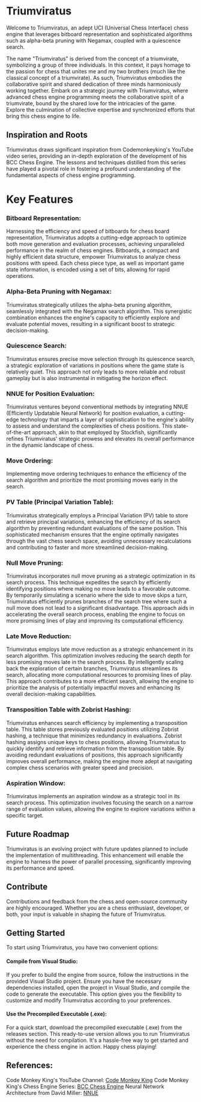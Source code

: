 # Triumviratus
Welcome to Triumviratus, an adept UCI (Universal Chess Interface) chess engine that leverages bitboard representation and sophisticated algorithms such as alpha-beta pruning with Negamax, coupled with a quiescence search.

The name "Triumviratus" is derived from the concept of a triumvirate, symbolizing a group of three individuals. In this context, it pays homage to the passion for chess that unites me and my two brothers (much like the classical concept of a triumvirate). As such, Triumviratus embodies the collaborative spirit and shared dedication of three minds harmoniously working together.
Embark on a strategic journey with Triumviratus, where advanced chess engine programming meets the collaborative spirit of a triumvirate, bound by the shared love for the intricacies of the game. Explore the culmination of collective expertise and synchronized efforts that bring this chess engine to life.

## Inspiration and Roots
Triumviratus draws significant inspiration from Codemonkeyking's YouTube video series, providing an in-depth exploration of the development of his BCC Chess Engine. The lessons and techniques distilled from this series have played a pivotal role in fostering a profound understanding of the fundamental aspects of chess engine programming.


# Key Features
### Bitboard Representation:
Harnessing the efficiency and speed of bitboards for chess board representation, Triumviratus adopts a cutting-edge approach to optimize both move generation and evaluation processes, achieving unparalleled performance in the realm of chess engines.
Bitboards, a compact and highly efficient data structure, empower Triumviratus to analyze chess positions with speed. Each chess piece type, as well as important game state information, is encoded using a set of bits, allowing for rapid operations. 

### Alpha-Beta Pruning with Negamax:
Triumviratus strategically utilizes the alpha-beta pruning algorithm, seamlessly integrated with the Negamax search algorithm. This synergistic combination enhances the engine's capacity to efficiently explore and evaluate potential moves, resulting in a significant boost to strategic decision-making.

### Quiescence Search:
Triumviratus ensures precise move selection through its quiescence search, a strategic exploration of variations in positions where the game state is relatively quiet. This approach not only leads to more reliable and robust gameplay but is also instrumental in mitigating the horizon effect.

### NNUE for Position Evaluation:
Triumviratus ventures beyond conventional methods by integrating NNUE (Efficiently Updatable Neural Network) for position evaluation, a cutting-edge technology that imparts a layer of sophistication to the engine's ability to assess and understand the complexities of chess positions. This state-of-the-art approach, akin to that employed by Stockfish, significantly refines Triumviratus' strategic prowess and elevates its overall performance in the dynamic landscape of chess.

### Move Ordering:
Implementing move ordering techniques to enhance the efficiency of the search algorithm and prioritize the most promising moves early in the search.

### PV Table (Principal Variation Table):
Triumviratus strategically employs a Principal Variation (PV) table to store and retrieve principal variations, enhancing the efficiency of its search algorithm by preventing redundant evaluations of the same position. This sophisticated mechanism ensures that the engine optimally navigates through the vast chess search space, avoiding unnecessary recalculations and contributing to faster and more streamlined decision-making.

### Null Move Pruning:
Triumviratus incorporates null move pruning as a strategic optimization in its search process. This technique expedites the search by efficiently identifying positions where making no move leads to a favorable outcome. By temporarily simulating a scenario where the side to move skips a turn, Triumviratus efficiently prunes branches of the search tree where such a null move does not lead to a significant disadvantage. This approach aids in accelerating the overall search process, enabling the engine to focus on more promising lines of play and improving its computational efficiency.

### Late Move Reduction:
Triumviratus employs late move reduction as a strategic enhancement in its search algorithm. This optimization involves reducing the search depth for less promising moves late in the search process. By intelligently scaling back the exploration of certain branches, Triumviratus streamlines its search, allocating more computational resources to promising lines of play. This approach contributes to a more efficient search, allowing the engine to prioritize the analysis of potentially impactful moves and enhancing its overall decision-making capabilities.

### Transposition Table with Zobrist Hashing:
Triumviratus enhances search efficiency by implementing a transposition table. This table stores previously evaluated positions utilizing Zobrist hashing, a technique that minimizes redundancy in evaluations. Zobrist hashing assigns unique keys to chess positions, allowing Triumviratus to quickly identify and retrieve information from the transposition table. By avoiding redundant evaluations of positions, this approach significantly improves overall performance, making the engine more adept at navigating complex chess scenarios with greater speed and precision.

### Aspiration Window:
Triumviratus implements an aspiration window as a strategic tool in its search process. This optimization involves focusing the search on a narrow range of evaluation values, allowing the engine to explore variations within a specific target.

## Future Roadmap
Triumviratus is an evolving project with future updates planned to include the implementation of multithreading. This enhancement will enable the engine to harness the power of parallel processing, significantly improving its performance and speed.

## Contribute
Contributions and feedback from the chess and open-source community are highly encouraged. Whether you are a chess enthusiast, developer, or both, your input is valuable in shaping the future of Triumviratus.

## Getting Started
To start using Triumviratus, you have two convenient options:

#### Compile from Visual Studio:
If you prefer to build the engine from source, follow the instructions in the provided Visual Studio project. Ensure you have the necessary dependencies installed, open the project in Visual Studio, and compile the code to generate the executable. This option gives you the flexibility to customize and modify Triumviratus according to your preferences.

#### Use the Precompiled Executable (.exe):
For a quick start, download the precompiled executable (.exe) from the releases section. This ready-to-use version allows you to run Triumviratus without the need for compilation. It's a hassle-free way to get started and experience the chess engine in action. Happy chess playing!

## References:

Code Monkey King's YouTube Channel: [Code Monkey King](https://www.youtube.com/channel/UClA-jNuyJKqN-xCm7KPG_XA)
Code Monkey King's Chess Engine Series: [BCC Chess Engine](https://www.youtube.com/channel/UCB9-prLkPwgvlKKqDgXhsMQ)
Neural Network Architecture from David Miller: [NNUE](http://www.millermattson.com/dave/)




